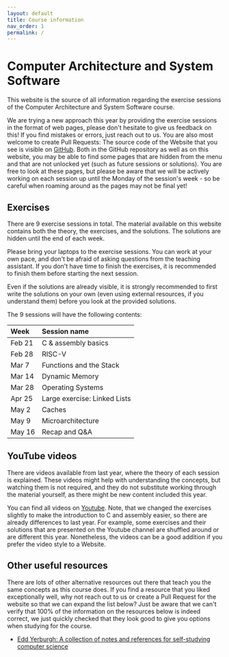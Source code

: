 ```yaml
---
layout: default
title: Course information
nav_order: 1
permalink: /
---
```


# Computer Architecture and System Software

This website is the source of all information regarding the exercise sessions of the
Computer Architecture and System Software course.

We are trying a new approach this year by providing the exercise sessions in the format of web pages, please don't hesitate to give us feedback on this! If you find mistakes or errors, just reach out to us. You are also most welcome to create Pull Requests: The source code of the Website that you see is visible on [GitHub](https://github.com/cass-kul/cass-kul.github.io). Both in the GitHub repository as well as on this website, you may be able to find some pages that are hidden from the menu and that are not unlocked yet (such as future sessions or solutions). You are free to look at these pages, but please be aware that we will be actively working on each session up until the Monday of the session's week - so be careful when roaming around as the pages may not be final yet!

## Exercises

There are 9 exercise sessions in total. The material available on this website contains
both the theory, the exercises, and the solutions. The solutions are hidden until the end
of each week.

Please bring your laptops to the exercise sessions. You can work at your own pace, and don't
be afraid of asking questions from the teaching assistant. If you don't have time to finish
the exercises, it is recommended to finish them before starting the next session.

Even if the solutions are already visible, it is strongly recommended to first write the
solutions on your own (even using external resources, if you understand them) before you
look at the provided solutions.

The 9 sessions will have the following contents:

| Week   | Session name |
| :----- | :----------- |
| Feb 21 | C & assembly basics |
| Feb 28 | RISC-V |
| Mar 7  | Functions and the Stack |
| Mar 14 | Dynamic Memory |
| Mar 28 | Operating Systems |
| Apr 25 | Large exercise: Linked Lists |
| May 2  | Caches |
| May 9  | Microarchitecture |
| May 16 | Recap and Q&A |

## YouTube videos

There are videos available from last year, where the theory of each session is explained.
These videos might help with understanding the concepts, but watching them is not required,
and they do not substitute working through the material yourself, as there might be new
content included this year.

You can find all videos on [Youtube](https://www.youtube.com/playlist?list=PLMXWnt556xY4Sexd5FMBc-ZF7pFb2SLnU). Note, that we changed the exercises slightly to make the introduction to C and assembly easier, so there are already differences to last year. For example, some exercises and their solutions that are presented on the Youtube channel are shuffled around or are different this year. Nonetheless, the videos can be a good addition if you prefer the video style to a Website.

## Other useful resources

There are lots of other alternative resources out there that teach you the same concepts as this course does. If you find a resource that you liked exceptionally well, why not reach out to us or create a Pull Request for the website so that we can expand the list below? Just be aware that we can't verify that 100% of the information on the resources below is indeed correct, we just quickly checked that they look good to give you options when studying for the course.

- [Edd Yerburgh: A collection of notes and references for self-studying computer science](https://notes.eddyerburgh.me/computer-architecture)

